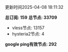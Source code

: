 更新时间2025-04-08 18:11:32

**总订阅: 159**
**总节点: 33709**
- vless节点: 13157
- hysteria2节点: 4

**google ping有效节点: 292**
